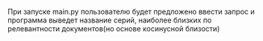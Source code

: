 При запуске main.py пользователю будет предложено ввести запрос и программа выведет название серий, наиболее близких по релевантности документов(но основе косинусной близости)

